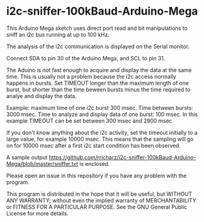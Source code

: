 # i2c-sniffer-100kBaud-Arduino-Mega

This Arduino Mega sketch uses direct port read and bit manipulations
to sniff an i2c bus running at up to 100 kHz.

The analysis of the i2c communication is displayed on the Serial monitor.

Connect SDA to pin 30 of the Arduino Mega, and SCL to pin 31.

The Aduino is not fast enough to acquire and display the data at the same time.
This is usually not a problem because the i2c access normally happens in bursts.
Set TIMEOUT longer than the maximum length of one burst, but shorter than
the time beween bursts minus the time required to analye and display the data.

Example: maximum time of one i2c burst  300 msec.
Time between bursts: 3000 msec.
Time to analyze and display data of one burst: 100 msec.
In this example TIMEOUT can be set between 300 msec and 2900 msec

If you don't know anything about the i2c activity, set the timeout initially to a
large value, for example 10000 msec.
This means that the sampling will go on for 10000 msec after a first i2c start
condition has been observed.

A sample output https://github.com/rricharz/i2c-sniffer-100kBaud-Arduino-Mega/blob/master/sniffer.txt is enclosed.

Please open an issue in this repository if you have any problem with the program.

This program is distributed in the hope that it will be useful,
but WITHOUT ANY WARRANTY; without even the implied warranty of
MERCHANTABILITY or FITNESS FOR A PARTICULAR PURPOSE.  See the
GNU General Public License for more details.
